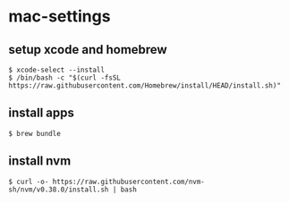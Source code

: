 # mac-settings

## setup xcode and homebrew

```shell
$ xcode-select --install
$ /bin/bash -c "$(curl -fsSL https://raw.githubusercontent.com/Homebrew/install/HEAD/install.sh)"
```

## install apps

```shell
$ brew bundle
```

## install nvm

```shell
$ curl -o- https://raw.githubusercontent.com/nvm-sh/nvm/v0.38.0/install.sh | bash
```
